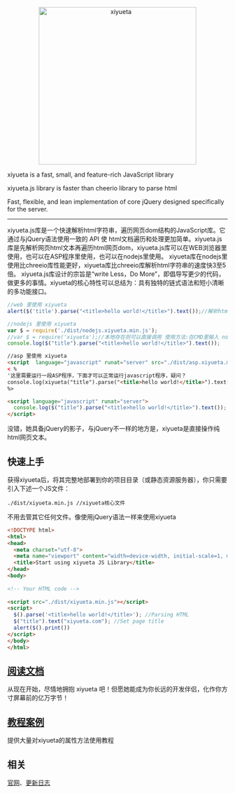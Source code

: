 <p align=center>
  <a href="http://www.xiyueta.com">
    <img src="http://www.xiyueta.com/images/logo-2.png" alt="xiyueta" width="360">
  </a>
</p>
<p align=center>

xiyueta is a fast, small, and feature-rich JavaScript library<br>

xiyueta.js library is faster than cheerio library to parse html<br>

Fast, flexible, and lean implementation of core jQuery designed specifically for the server.



</p>


---

xiyueta.js库是一个快速解析html字符串，遍历网页dom结构的JavaScript库。它通过与jQuery语法使用一致的 API 使 html文档遍历和处理更加简单。xiyueta.js库是先解析网页html文本再遍历html网页dom，xiyueta.js库可以在WEB浏览器里使用，也可以在ASP程序里使用，也可以在nodejs里使用。 xiyueta库在nodejs里使用比chreeio库性能更好，xiyueta库比chreeio库解析html字符串的速度快3至5倍。 xiyueta.js库设计的宗旨是“write Less，Do More”，即倡导写更少的代码，做更多的事情。xiyueta的核心特性可以总结为：具有独特的链式语法和短小清晰的多功能接口。




```js
//web 里使用 xiyueta
alert($('title').parse("<title>hello world!</title>").text());//解析html并获得网页标题
```


```js
//nodejs 里使用 xiyueta
var $ = require('./dist/nodejs.xiyueta.min.js');
//var $ = require('xiyueta');//本地存在则可以直接调用 使用方法:在CMD里输入 node demo.nodejs版.js
console.log($("title").parse("<title>hello world!</title>").text());                        
```


```html
//asp 里使用 xiyueta
<script  language="javascript" runat="server" src="./dist/asp.xiyueta.min.js"></script> 
< %
'这里需要运行一段ASP程序，下面才可以正常运行javascript程序，疑问？
console.log(xiyueta("title").parse("<title>hello world!</title>").text()) 'ASP里不可以用 $ 直接用 xiyueta代替
%>

<script language="javascript" runat="server">
  console.log($("title").parse("<title>hello world!</title>").text()); //上面要运行一段ASP程序，这里才不会报错，因为要用到ASP程序里的response.write输出函数
</script>
```


没错，她具备jQuery的影子，与jQuery不一样的地方是，xiyueta是直接操作纯html网页文本。


## 快速上手

获得xiyueta后，将其完整地部署到你的项目目录（或静态资源服务器），你只需要引入下述一个JS文件：

```
./dist/xiyueta.min.js //xiyueta核心文件
```

不用去管其它任何文件。像使用jQuery语法一样来使用xiyueta

```html
<!DOCTYPE html>
<html>
<head>
  <meta charset="utf-8">
  <meta name="viewport" content="width=device-width, initial-scale=1, maximum-scale=1">
  <title>Start using xiyueta JS Library</title>
</head>
<body>
 
<!-- Your HTML code -->
 
<script src="./dist/xiyueta.min.js"></script>
<script>
  $().parse('<title>hello world!</title>'); //Parsing HTML
  $("title").text("xiyueta.com"); //Set page title
  alert($().print())
</script> 
</body>
</html>
```

## [阅读文档](http://www.xiyueta.com/doc/)
从现在开始，尽情地拥抱 xiyueta 吧！但愿她能成为你长远的开发伴侣，化作你方寸屏幕前的亿万字节！

## [教程案例](http://www.xiyueta.com/demo/)
提供大量对xiyueta的属性方法使用教程

## 相关
[官网](http://www.xiyueta.com/)、[更新日志](http://www.xiyueta.com/doc/changelog.asp)